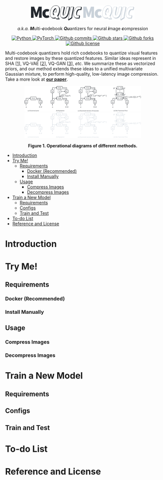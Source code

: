 <p align="center">
    <img src="./assets/McQuic-light.svg#gh-light-mode-only" alt="McQuic" title="McQuic" width="33%">
    <img src="./assets/McQuic-dark.svg#gh-dark-mode-only" alt="McQuic" title="McQuic" width="33%">
    <br/>
    <p align="center"><i>a.k.a.</i> <b><i>M</i></b>ulti-<b><i>c</i></b>odebook <b><i>Qu</i></b>antizers for neural <b><i>i</i></b>mage <b><i>c</i></b>ompression</p>
</p>


<p align="center">
  <a href="https://www.python.org/">
    <image src="https://img.shields.io/badge/python-3670A0?style=for-the-badge&logo=python&logoColor=ffdd54" alt="Python"/>
  </a>
  <a href="https://pytorch.org/">
    <image src="https://img.shields.io/badge/PyTorch-%23EE4C2C.svg?style=for-the-badge&logo=PyTorch&logoColor=white" alt="PyTorch"/>
  </a>
  <a href="https://github.com/xiaosu-zhu/McQuic/commits/main">
    <image src="https://img.shields.io/github/commit-activity/m/xiaosu-zhu/McQuic?logo=github&style=for-the-badge" alt="Github commits"/>
  </a>
  <a href="https://github.com/xiaosu-zhu/McQuic/stargazers">
    <image src="https://img.shields.io/github/stars/xiaosu-zhu/McQuic?logo=github&style=for-the-badge" alt="Github stars"/>
  </a>
  <a href="https://github.com/xiaosu-zhu/McQuic/network/members">
    <image src="https://img.shields.io/github/forks/xiaosu-zhu/McQuic?logo=github&style=for-the-badge" alt="Github forks"/>
  </a>
  <a href="https://github.com/xiaosu-zhu/McQuic/blob/main/LICENSE">
    <image src="https://img.shields.io/github/license/xiaosu-zhu/McQuic?logo=github&style=for-the-badge" alt="Github license"/>
  </a>
</p>


Multi-codebook quantizers hold rich codebooks to quantize visual features and restore images by these quantized features. Similar ideas represent in SHA [[1](#reference-and-license)], VQ-VAE [[2](#reference-and-license)], VQ-GAN [[3](#reference-and-license)], *etc*. We summarize these as vectorized priors, and our method extends these ideas to a unified multivariate Gaussian mixture, to perform high-quality, low-latency image compression. Take a more look at [**our paper**](localhost).

<p align="center">
    <img src="./assets/paper/priors-light.svg#gh-light-mode-only" alt="Vectorized prior" title="Vectorized prior" width="75%">
    <img src="./assets/paper/priors-dark.svg#gh-dark-mode-only" alt="Vectorized prior" title="Vectorized prior" width="75%">
    <figcaption align="center"><b>Figure 1. Operational diagrams of different methods.</b></figcaption>
</p>

<!--ts-->
* [Introduction](#introduction)
* [Try Me!](#try-me)
   * [Requirements](#requirements)
      * [Docker (Recommended)](#docker-recommended)
      * [Install Manually](#install-manually)
   * [Usage](#usage)
      * [Compress Images](#compress-images)
      * [Decompress Images](#decompress-images)
* [Train a New Model](#train-a-new-model)
   * [Requirements](#requirements-1)
   * [Configs](#configs)
   * [Train and Test](#train-and-test)
* [To-do List](#to-do-list)
* [Reference and License](#reference-and-license)

<!-- Added by: runner, at: Fri Feb 25 12:22:33 UTC 2022 -->

<!--te-->

# Introduction

# Try Me!

## Requirements

### Docker (Recommended)

### Install Manually

## Usage
### Compress Images

### Decompress Images

# Train a New Model

## Requirements

## Configs

## Train and Test

# To-do List

# Reference and License
